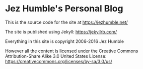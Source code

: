 # Jez Humble's Personal Blog

This is the source code for the site at https://jezhumble.net/

The site is published using Jekyll: https://jekyllrb.com/

Everything in this site is copyright 2006-2016 Jez Humble

However all the content is licensed under the Creative Commons Attribution-Share Alike 3.0 United States License: https://creativecommons.org/licenses/by-sa/3.0/us/
